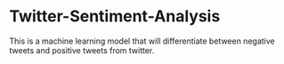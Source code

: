 # Twitter-Sentiment-Analysis
This is a machine learning model that will differentiate between negative tweets and positive tweets from twitter.
